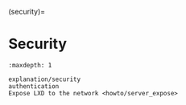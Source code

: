 (security)=
# Security

```{toctree}
:maxdepth: 1

explanation/security
authentication
Expose LXD to the network <howto/server_expose>
